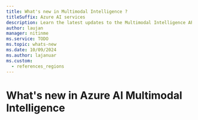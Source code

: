 ```yaml
---
title: What's new in Multimodal Intelligence ?
titleSuffix: Azure AI services
description: Learn the latest updates to the Multimodal Intelligence API.
author: laujan
manager: nitinme
ms.service: TODO
ms.topic: whats-new
ms.date: 10/09/2024
ms.author: lajanuar
ms.custom:
  - references_regions
---
```


# What's new in Azure AI Multimodal Intelligence